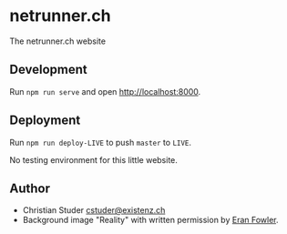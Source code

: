 # netrunner.ch

The netrunner.ch website

## Development

Run `npm run serve` and open <http://localhost:8000>.

## Deployment

Run `npm run deploy-LIVE` to push `master` to `LIVE`.

No testing environment for this little website.

## Author

- Christian Studer <cstuder@existenz.ch>
- Background image "Reality" with written permission by [Eran Fowler](https://eranfolio.com).
